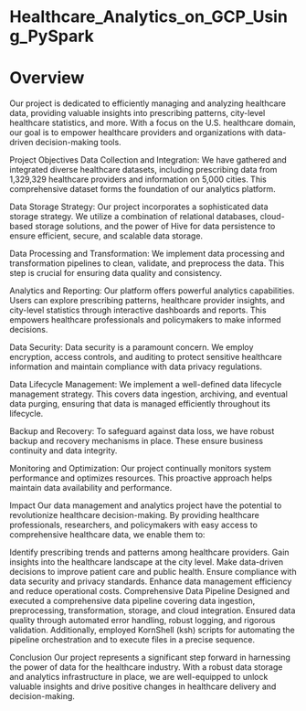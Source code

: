 # Healthcare_Analytics_on_GCP_Using_PySpark


# Overview
Our project is dedicated to efficiently managing and analyzing healthcare data, providing valuable insights into prescribing patterns, city-level healthcare statistics, and more. With a focus on the U.S. healthcare domain, our goal is to empower healthcare providers and organizations with data-driven decision-making tools.

Project Objectives
Data Collection and Integration: We have gathered and integrated diverse healthcare datasets, including prescribing data from 1,329,329 healthcare providers and information on 5,000 cities. This comprehensive dataset forms the foundation of our analytics platform.

Data Storage Strategy: Our project incorporates a sophisticated data storage strategy. We utilize a combination of relational databases, cloud-based storage solutions, and the power of Hive for data persistence to ensure efficient, secure, and scalable data storage.

Data Processing and Transformation: We implement data processing and transformation pipelines to clean, validate, and preprocess the data. This step is crucial for ensuring data quality and consistency.

Analytics and Reporting: Our platform offers powerful analytics capabilities. Users can explore prescribing patterns, healthcare provider insights, and city-level statistics through interactive dashboards and reports. This empowers healthcare professionals and policymakers to make informed decisions.

Data Security: Data security is a paramount concern. We employ encryption, access controls, and auditing to protect sensitive healthcare information and maintain compliance with data privacy regulations.

Data Lifecycle Management: We implement a well-defined data lifecycle management strategy. This covers data ingestion, archiving, and eventual data purging, ensuring that data is managed efficiently throughout its lifecycle.

Backup and Recovery: To safeguard against data loss, we have robust backup and recovery mechanisms in place. These ensure business continuity and data integrity.

Monitoring and Optimization: Our project continually monitors system performance and optimizes resources. This proactive approach helps maintain data availability and performance.

Impact
Our data management and analytics project have the potential to revolutionize healthcare decision-making. By providing healthcare professionals, researchers, and policymakers with easy access to comprehensive healthcare data, we enable them to:

Identify prescribing trends and patterns among healthcare providers.
Gain insights into the healthcare landscape at the city level.
Make data-driven decisions to improve patient care and public health.
Ensure compliance with data security and privacy standards.
Enhance data management efficiency and reduce operational costs.
Comprehensive Data Pipeline
Designed and executed a comprehensive data pipeline covering data ingestion, preprocessing, transformation, storage, and cloud integration. Ensured data quality through automated error handling, robust logging, and rigorous validation. Additionally, employed KornShell (ksh) scripts for automating the pipeline orchestration and to execute files in a precise sequence.

Conclusion
Our project represents a significant step forward in harnessing the power of data for the healthcare industry. With a robust data storage and analytics infrastructure in place, we are well-equipped to unlock valuable insights and drive positive changes in healthcare delivery and decision-making.

